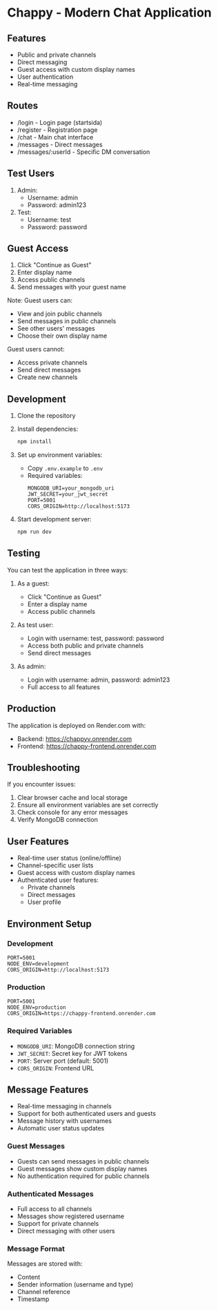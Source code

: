 # Chappy - Modern Chat Application

## Features
- Public and private channels
- Direct messaging
- Guest access with custom display names
- User authentication
- Real-time messaging

## Routes
- /login - Login page (startsida)
- /register - Registration page
- /chat - Main chat interface
- /messages - Direct messages
- /messages/:userId - Specific DM conversation

## Test Users
1. Admin:
   - Username: admin
   - Password: admin123
2. Test:
   - Username: test
   - Password: password

## Guest Access
1. Click "Continue as Guest"
2. Enter display name
3. Access public channels
4. Send messages with your guest name

Note: Guest users can:
- View and join public channels
- Send messages in public channels
- See other users' messages
- Choose their own display name

Guest users cannot:
- Access private channels
- Send direct messages
- Create new channels

## Development

1. Clone the repository
2. Install dependencies:
   ```bash
   npm install
   ```
3. Set up environment variables:
   - Copy `.env.example` to `.env`
   - Required variables:
     ```
     MONGODB_URI=your_mongodb_uri
     JWT_SECRET=your_jwt_secret
     PORT=5001
     CORS_ORIGIN=http://localhost:5173
     ```

4. Start development server:
   ```bash
   npm run dev
   ```

## Testing
You can test the application in three ways:

1. As a guest:
   - Click "Continue as Guest"
   - Enter a display name
   - Access public channels

2. As test user:
   - Login with username: test, password: password
   - Access both public and private channels
   - Send direct messages

3. As admin:
   - Login with username: admin, password: admin123
   - Full access to all features

## Production
The application is deployed on Render.com with:
- Backend: https://chappyv.onrender.com
- Frontend: https://chappy-frontend.onrender.com

## Troubleshooting
If you encounter issues:
1. Clear browser cache and local storage
2. Ensure all environment variables are set correctly
3. Check console for any error messages
4. Verify MongoDB connection

## User Features
- Real-time user status (online/offline)
- Channel-specific user lists
- Guest access with custom display names
- Authenticated user features:
  - Private channels
  - Direct messages
  - User profile

## Environment Setup

### Development
```env
PORT=5001
NODE_ENV=development
CORS_ORIGIN=http://localhost:5173
```

### Production
```env
PORT=5001
NODE_ENV=production
CORS_ORIGIN=https://chappy-frontend.onrender.com
```

### Required Variables
- `MONGODB_URI`: MongoDB connection string
- `JWT_SECRET`: Secret key for JWT tokens
- `PORT`: Server port (default: 5001)
- `CORS_ORIGIN`: Frontend URL

## Message Features
- Real-time messaging in channels
- Support for both authenticated users and guests
- Message history with usernames
- Automatic user status updates

### Guest Messages
- Guests can send messages in public channels
- Guest messages show custom display names
- No authentication required for public channels

### Authenticated Messages
- Full access to all channels
- Messages show registered username
- Support for private channels
- Direct messaging with other users

### Message Format
Messages are stored with:
- Content
- Sender information (username and type)
- Channel reference
- Timestamp